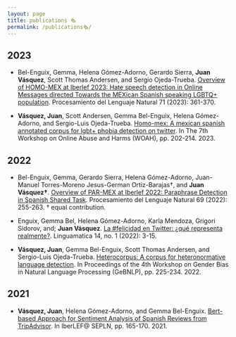```yaml
---
layout: page
title: publications 🗞
permalink: /publications🗞/
---
```


## 2023

- Bel-Enguix, Gemma, Helena Gómez-Adorno, Gerardo Sierra, **Juan Vásquez**, Scott Thomas Andersen, and Sergio Ojeda-Trueba. [Overview of HOMO-MEX at Iberlef 2023: Hate speech detection in Online Messages directed Towards the MEXican Spanish speaking LGBTQ+ population](http://journal.sepln.org/sepln/ojs/ojs/index.php/pln/article/view/6566). Procesamiento del Lenguaje Natural 71 (2023): 361-370.

- **Vásquez, Juan**, Scott Andersen, Gemma Bel-Enguix, Helena Gómez-Adorno, and Sergio-Luis Ojeda-Trueba. [Homo-mex: A mexican spanish annotated corpus for lgbt+ phobia detection on twitter]((https://aclanthology.org/2023.woah-1.20.pdf)). In The 7th Workshop on Online Abuse and Harms (WOAH), pp. 202-214. 2023.


## 2022

- Bel-Enguix, Gemma, Gerardo Sierra, Helena Gómez-Adorno, Juan-Manuel Torres-Moreno Jesus-German Ortiz-Barajas†, and **Juan Vásquez†**. [Overview of PAR-MEX at Iberlef 2022: Paraphrase Detection in Spanish Shared Task](https://scholar.google.com/citations?view_op=view_citation&hl=en&user=IoQWQakAAAAJ&sortby=pubdate&citation_for_view=IoQWQakAAAAJ:UeHWp8X0CEIC). Procesamiento del Lenguaje Natural 69 (2022): 255-263. † equal contribution.

- Enguix, Gemma Bel, Helena Gómez-Adorno, Karla Mendoza, Grigori Sidorov, and; **Juan Vásquez**. [La \#felicidad en Twitter: ¿qué representa realmente?](https://linguamatica.com/index.php/linguamatica/article/view/342/481). Linguamatica 14, no. 1 (2022): 3-15.

- **Vásquez, Juan**, Gemma Bel-Enguix, Scott Thomas Andersen, and Sergio-Luis Ojeda-Trueba. [Heterocorpus: A corpus for heteronormative language detection](https://aclanthology.org/2022.gebnlp-1.23/). In Proceedings of the 4th Workshop on Gender Bias in Natural Language Processing (GeBNLP), pp. 225-234. 2022.

## 2021

- **Vásquez, Juan**, Helena Gómez-Adorno, and Gemma Bel-Enguix. [Bert-based Approach for Sentiment Analysis of Spanish Reviews from TripAdvisor](http://ceur-ws.org/Vol-2943/restmex_paper6.pdf). In IberLEF@ SEPLN, pp. 165-170. 2021.
